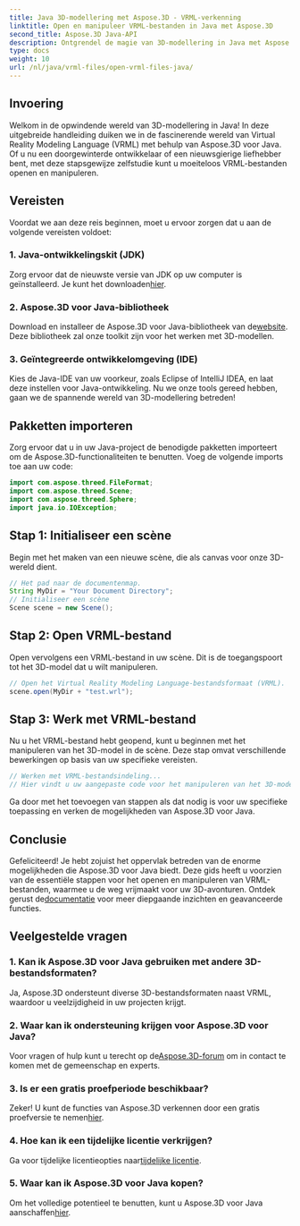 ```yaml
---
title: Java 3D-modellering met Aspose.3D - VRML-verkenning
linktitle: Open en manipuleer VRML-bestanden in Java met Aspose.3D
second_title: Aspose.3D Java-API
description: Ontgrendel de magie van 3D-modellering in Java met Aspose.3D. Open en manipuleer VRML-bestanden naadloos. Duik in een wereld van onbegrensde mogelijkheden!
type: docs
weight: 10
url: /nl/java/vrml-files/open-vrml-files-java/
---
```

## Invoering
Welkom in de opwindende wereld van 3D-modellering in Java! In deze uitgebreide handleiding duiken we in de fascinerende wereld van Virtual Reality Modeling Language (VRML) met behulp van Aspose.3D voor Java. Of u nu een doorgewinterde ontwikkelaar of een nieuwsgierige liefhebber bent, met deze stapsgewijze zelfstudie kunt u moeiteloos VRML-bestanden openen en manipuleren.
## Vereisten
Voordat we aan deze reis beginnen, moet u ervoor zorgen dat u aan de volgende vereisten voldoet:
### 1. Java-ontwikkelingskit (JDK)
 Zorg ervoor dat de nieuwste versie van JDK op uw computer is geïnstalleerd. Je kunt het downloaden[hier](https://www.oracle.com/java/technologies/javase-downloads.html).
### 2. Aspose.3D voor Java-bibliotheek
Download en installeer de Aspose.3D voor Java-bibliotheek van de[website](https://releases.aspose.com/3d/java/). Deze bibliotheek zal onze toolkit zijn voor het werken met 3D-modellen.
### 3. Geïntegreerde ontwikkelomgeving (IDE)
Kies de Java-IDE van uw voorkeur, zoals Eclipse of IntelliJ IDEA, en laat deze instellen voor Java-ontwikkeling.
Nu we onze tools gereed hebben, gaan we de spannende wereld van 3D-modellering betreden!
## Pakketten importeren
Zorg ervoor dat u in uw Java-project de benodigde pakketten importeert om de Aspose.3D-functionaliteiten te benutten. Voeg de volgende imports toe aan uw code:
```java
import com.aspose.threed.FileFormat;
import com.aspose.threed.Scene;
import com.aspose.threed.Sphere;
import java.io.IOException;
```
## Stap 1: Initialiseer een scène
Begin met het maken van een nieuwe scène, die als canvas voor onze 3D-wereld dient.
```java
// Het pad naar de documentenmap.
String MyDir = "Your Document Directory";
// Initialiseer een scène
Scene scene = new Scene();
```
## Stap 2: Open VRML-bestand
Open vervolgens een VRML-bestand in uw scène. Dit is de toegangspoort tot het 3D-model dat u wilt manipuleren.
```java
// Open het Virtual Reality Modeling Language-bestandsformaat (VRML).
scene.open(MyDir + "test.wrl");
```
## Stap 3: Werk met VRML-bestand
Nu u het VRML-bestand hebt geopend, kunt u beginnen met het manipuleren van het 3D-model in de scène. Deze stap omvat verschillende bewerkingen op basis van uw specifieke vereisten.
```java
// Werken met VRML-bestandsindeling...
// Hier vindt u uw aangepaste code voor het manipuleren van het 3D-model
```
Ga door met het toevoegen van stappen als dat nodig is voor uw specifieke toepassing en verken de mogelijkheden van Aspose.3D voor Java.
## Conclusie
Gefeliciteerd! Je hebt zojuist het oppervlak betreden van de enorme mogelijkheden die Aspose.3D voor Java biedt. Deze gids heeft u voorzien van de essentiële stappen voor het openen en manipuleren van VRML-bestanden, waarmee u de weg vrijmaakt voor uw 3D-avonturen.
 Ontdek gerust de[documentatie](https://reference.aspose.com/3d/java/) voor meer diepgaande inzichten en geavanceerde functies.
## Veelgestelde vragen
### 1. Kan ik Aspose.3D voor Java gebruiken met andere 3D-bestandsformaten?
Ja, Aspose.3D ondersteunt diverse 3D-bestandsformaten naast VRML, waardoor u veelzijdigheid in uw projecten krijgt.
### 2. Waar kan ik ondersteuning krijgen voor Aspose.3D voor Java?
 Voor vragen of hulp kunt u terecht op de[Aspose.3D-forum](https://forum.aspose.com/c/3d/18) om in contact te komen met de gemeenschap en experts.
### 3. Is er een gratis proefperiode beschikbaar?
 Zeker! U kunt de functies van Aspose.3D verkennen door een gratis proefversie te nemen[hier](https://releases.aspose.com/).
### 4. Hoe kan ik een tijdelijke licentie verkrijgen?
 Ga voor tijdelijke licentieopties naar[tijdelijke licentie](https://purchase.aspose.com/temporary-license/).
### 5. Waar kan ik Aspose.3D voor Java kopen?
 Om het volledige potentieel te benutten, kunt u Aspose.3D voor Java aanschaffen[hier](https://purchase.aspose.com/buy).